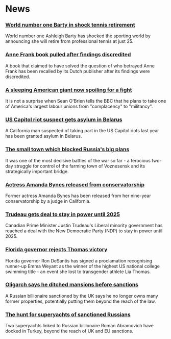 # News
### [World number one Barty in shock tennis retirement](https://www.bbc.com/news/world-australia-60843870)
World number one Ashleigh Barty has shocked the sporting world by announcing she will retire from professional tennis at just 25.
### [Anne Frank book pulled after findings discredited](https://www.bbc.com/news/world-europe-60843577)
A book that claimed to have solved the question of who betrayed Anne Frank has been recalled by its Dutch publisher after its findings were discredited.
### [A sleeping American giant now spoiling for a fight](https://www.bbc.com/news/world-us-canada-60818241)
It is not a surprise when Sean O'Brien tells the BBC that he plans to take one of America's largest labour unions from "complacency" to "militancy".
### [US Capitol riot suspect gets asylum in Belarus](https://www.bbc.com/news/world-us-canada-60843262)
A California man suspected of taking part in the US Capitol riots last year has been granted asylum in Belarus.
### [The small town which blocked Russia's big plans](https://www.bbc.com/news/world-europe-60840081)
It was one of the most decisive battles of the war so far - a ferocious two-day struggle for control of the farming town of Voznesensk and its strategically important bridge. 
### [Actress Amanda Bynes released from conservatorship](https://www.bbc.com/news/entertainment-arts-60832046)
Former actress Amanda Bynes has been released from her nine-year conservatorship by a judge in California.
### [Trudeau gets deal to stay in power until 2025](https://www.bbc.com/news/world-us-canada-60837941)
Canadian Prime Minister Justin Trudeau's Liberal minority government has reached a deal with the New Democratic Party (NDP) to stay in power until 2025. 
### [Florida governor rejects Thomas victory](https://www.bbc.com/sport/swimming/60842863)
Florida governor Ron DeSantis has signed a proclamation recognising runner-up Emma Weyant as the winner of the highest US national college swimming title - an event she lost to transgender athlete Lia Thomas.
### [Oligarch says he ditched mansions before sanctions](https://www.bbc.com/news/business-60825983)
A Russian billionaire sanctioned by the UK says he no longer owns many former properties, potentially putting them beyond the reach of the law.
### [The hunt for superyachts of sanctioned Russians](https://www.bbc.com/news/60739336)
Two superyachts linked to Russian billionaire Roman Abramovich have docked in Turkey, beyond the reach of UK and EU sanctions.  
